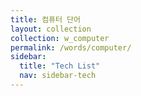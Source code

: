 ```yaml
---
title: 컴퓨터 단어
layout: collection
collection: w_computer
permalink: /words/computer/
sidebar:
  title: "Tech List"
  nav: sidebar-tech
---
```

